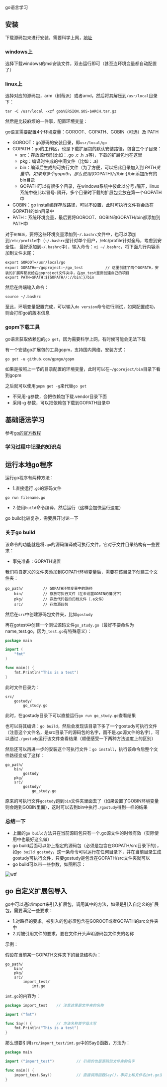 go语言学习

## 安装

下载源码包来进行安装，需要科学上网，[地址](https://golang.org/dl/)

### windows上

选择下载windows的msi安装文件，双击运行即可（甚至连环境变量都自动配置了）

### linux上

选择对应的源码包，arm（树莓派）或者amd，然后将其解压到`/usr/local`目录下：
```
tar -C /usr/local -xzf go$VERSION.$OS-$ARCH.tar.gz
```

然后是比较麻烦的一件事，配置环境变量：

go语言需要配置4个环境变量：GOROOT、GOPATH、GOBIN（可选）及 PATH 

- GOROOT：go源码的安装目录，即`usr/local/go`
- GOPATH：go的工作区，也是下载扩展包的默认安装路径，包含三个子目录：
  - src：存放源代码(比如：.go .c .h .s等)，下载的扩展包也在这里
  - pkg：编译时生成的中间文件（比如：.a）
  - bin：编译后生成的可执行文件（为了方便，可以把此目录加入到 $PATH 变量中，如果有多个gopath，那么使用${GOPATH//://bin:}/bin添加所有的bin目录
  - GOPATH可以有很多个目录，在windows系统中彼此以分号`;`隔开，linux系统中彼此以冒号`:`隔开，多个目录时下载的扩展包会放在第一个GOPATH中
- GOBIN：go install编译存放路径，可以不设置，此时可执行文件将会放在GOPATH的bin目录中
- PATH：系统环境变量，最后要将GOROOT、GOBIN和GOPATH/bin都添加到PATH中

对于`树莓派`，要将这些环境变量添加到`~/.bashrc`文件中，也可以添加到`/etc/profile`中（`~/.bashrc`是针对单个用户，/etc/profile针对全局，考虑到安全性，
最好添加到`~/.bashrc`中），输入命令：`vi ~/.bashrc`，将下面几行内容添加到文件末尾：
```
export GOROOT=/usr/local/go
export GOPATH=~/goproject:~/go_test          // 这里创建了两个GOPATH，安装的扩展库都发给在goproject文件夹中，在go_test里面创建自己的项目
export PATH=$PATH:${GOPATH//://bin:}/bin
```

然后在终端输入命令：
```
source ~/.bashrc
```

至此，环境变量配置完成，可以输入`do version`命令进行测试，如果配置成功，则会打印go的版本信息

### gopm下载工具

go语言获取依赖包的`go get`，因为需要科学上网，有时候可能会无法下载

有一个安装go扩展包的工具gopm，支持国内网络，安装方式：
```
go get -u github.com/gpmgo/gopm
```

如果是按照上一节的目录配置的环境变量，此时可以在`~/goproject/bin`目录下看到gopm

之后就可以使用`gopm get -g`来代替`go get`

- 不采用-g参数，会把依赖包下载.vendor目录下面
- 采用-g 参数，可以把依赖包下载到GOPATH目录中

## 基础语法学习

参考[go的官方教程](https://tour.golang.org/welcome/1)

### 学习过程中记录的知识点

## 运行本地go程序

运行go程序有两种方法：

- 1.直接运行`.go`的源码文件
```
go run filename.go
```

- 2.使用`build`命令编译，然后运行（这样会加快运行速度）

go build比较复杂，需要展开讨论一下

### 关于go build

该命令的功能就是将`.go`的源码编译成可执行文件，它对于文件目录结构有一些要求：

- 事先准备：GOPATH设置

我们将自定义的文件夹添加到GOPATH环境变量后，需要在该目录下创建三个文件夹：

```
go_path/         // GOPATH环境变量中的路径
    bin/         // 存放可执行文件（在未设置GOBIN的情况下）
    pkg/         // 存放代码包的归档文件（.a文件）
    src/         // 存放源码包
```

然后在`src`中创建源码包文件夹，比如`gostudy`

再在gotest中创建一个测试源码文件`go_study.go`（最好不要命名为name_test.go，因为`_test.go`有特殊意义）：
```go
package main

import (
    "fmt"
)

func main() {
    fmt.Println("This is a test")
}
```

此时文件目录为：
```
src/
    gostudy/
        go_study.go
```

此时，在gostudy目录下可以直接运行`go run go_study.go`查看结果

也可以将其编译：`go build`，然后会发现该目录下多了一个gostudy可执行文件（注意这个文件名，是src目录下的源码包的名字，而不是.go源文件的名字），可以通过`./gostudy`运行该文件查看结果（顺便感受一下两种方法速度上的区别）

然后还可以再进一步的安装这个可执行文件：`go install`，执行该命令后整个文件路径变成了这样：
```
go_path/
    bin/
        gostudy
    pkg/
    src/
        gostudy/
            go_study.go

```

原来的可执行文件`gostudy`跑到`bin`文件夹里面去了（如果设置了GOBIN环境变量则会跑到GOBIN里面），这时可以去到bin中执行`./gostudy`得到一样的结果

### 总结一下

- 上面的`go build`方法只在当前源码包只有一个.go源文件的时候有效（实际使用中也最好这么做）
- go build后面可以带上指定的源码包（必须是包含在GOPATH/src目录下的），如`go build gostudy`，这一条命令可以运行在任何目录下，并在当前目录生成gostudy可执行文件，只要gostudy是包含在GOPATH/src文件夹就可以
- go build可以带一些参数，如图所示：

![wtf](https://github.com/Chunar5354/some_notes/tree/master/demos/go_study/pic/go_build.png)

## go 自定义扩展包导入

go中可以通过import来引入扩展包，调用其中的方法，如果是引入自定义的扩展包，需要满足一些要求：

- 1.对路径的要求，被引入的包必须包含在GOROOT或者GOPATH的src文件夹中
- 2.对被引用文件的要求，要在文件开头声明源码包文件夹的名称

示例：

假设在当前某一GOPATH文件夹下的目录结构为：
```
go_path/
    bin/
    pkg/
    src/
        import_test/
            imt.go
```

`imt.go`的内容为：
```go
package import_test    // 注意这里是文件夹的名称

import ("fmt")

func Say() {           // 方法名称首字母大写
    fmt.Println("This is a test")
}
```

那么想要引用`src/import_test/imt.go`中的Say()函数，方法为：
```go
package main

import ("import_test")          // 引用的也是源码包文件夹的名字

func main() {
    import_test.Say()           // 直接调用函数Say()，事实上和文件名imt.go没啥关系
}
```

